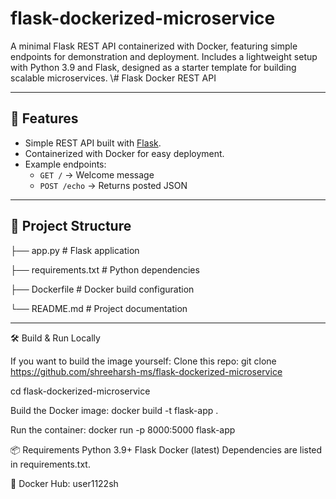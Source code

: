 # flask-dockerized-microservice
A minimal Flask REST API containerized with Docker, featuring simple endpoints for demonstration and deployment. Includes a lightweight setup with Python 3.9 and Flask, designed as a starter template for building scalable microservices.
\\# Flask Docker REST API

--- 

## 🚀 Features
- Simple REST API built with [Flask](https://flask.palletsprojects.com/).
- Containerized with Docker for easy deployment.
- Example endpoints:
  - `GET /` → Welcome message
  - `POST /echo` → Returns posted JSON

---

## 📂 Project Structure

├── app.py # Flask application

├── requirements.txt # Python dependencies

├── Dockerfile # Docker build configuration

└── README.md # Project documentation

---

🛠️ Build & Run Locally

If you want to build the image yourself:
Clone this repo:
git clone https://github.com/shreeharsh-ms/flask-dockerized-microservice

cd flask-dockerized-microservice

Build the Docker image:
docker build -t flask-app .

Run the container:
docker run -p 8000:5000 flask-app


📦 Requirements
Python 3.9+
Flask
Docker (latest)
Dependencies are listed in requirements.txt.

🐳 Docker Hub: user1122sh
